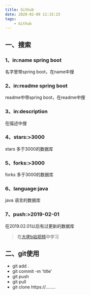 ```yaml
---
title: Github
date: 2020-02-09 11:15:23
tags:
    - Github
---
```


## 一、搜索
### 1、in:name spring boot
名字里带spring boot，在name中搜
### 2、in:readme spring boot
readme中带spring boot，在readme中搜
### 3、in:description
在描述中搜
<!-- more -->
### 4、stars:>3000
stars 多于3000的数据库
### 5、forks:>3000
forks 多于3000的数据库
### 6、language:java
java 语言的数据库
### 7、push:>2019-02-01
在2019.02.01以后有过更新的数据库
>在[大佬b站视频](https://www.bilibili.com/video/av75587104)中学习

## 二、git使用
* git add .
* git commit -m 'title'
* git push 
* git pull
* git clone https://........